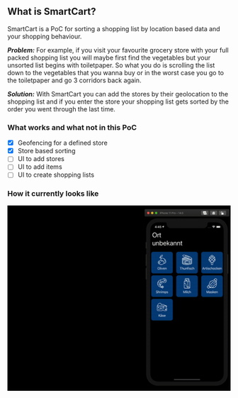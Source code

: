 ## What is SmartCart?

SmartCart is a PoC for sorting a shopping list by location based data and your shopping behaviour.
 
_**Problem:**_ For example, if you visit your favourite grocery store with your full packed shopping list you will maybe first find the vegetables but your unsorted list begins with toiletpaper. So what you do is scrolling the list down to the vegetables that you wanna buy or in the worst case you go to the toiletpaper and go 3 corridors back again.

_**Solution:**_ With SmartCart you can add the stores by their geolocation to the shopping list and if you enter the store your shopping list gets sorted by the order you went through the last time.

### What works and what not in this PoC
- [x] Geofencing for a defined store
- [x] Store based sorting
- [ ] UI to add stores  
- [ ] UI to add items
- [ ] UI to create shopping lists

### How it currently looks like
![Example gif](Images/example.gif)